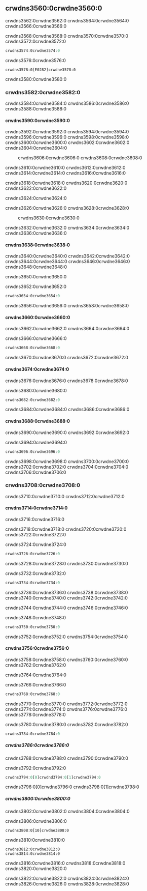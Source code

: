 ## crwdns3560:0crwdne3560:0

crwdns3562:0crwdne3562:0 crwdns3564:0crwdne3564:0 crwdns3566:0crwdne3566:0

crwdns3568:0crwdne3568:0 crwdns3570:0crwdne3570:0 crwdns3572:0crwdne3572:0

```rust
crwdns3574:0crwdne3574:0
```

crwdns3576:0crwdne3576:0

```text
crwdns3578:0[E0282]crwdne3578:0
```

crwdns3580:0crwdne3580:0

### crwdns3582:0crwdne3582:0

crwdns3584:0crwdne3584:0 crwdns3586:0crwdne3586:0 crwdns3588:0crwdne3588:0

#### crwdns3590:0crwdne3590:0

crwdns3592:0crwdne3592:0 crwdns3594:0crwdne3594:0 crwdns3596:0crwdne3596:0 crwdns3598:0crwdne3598:0 crwdns3600:0crwdne3600:0 crwdns3602:0crwdne3602:0 crwdns3604:0crwdne3604:0

<figure>
crwdns3606:0crwdne3606:0  crwdns3608:0crwdne3608:0

</figure>

crwdns3610:0crwdne3610:0 crwdns3612:0crwdne3612:0 crwdns3614:0crwdne3614:0 crwdns3616:0crwdne3616:0

crwdns3618:0crwdne3618:0 crwdns3620:0crwdne3620:0 crwdns3622:0crwdne3622:0

crwdns3624:0crwdne3624:0

crwdns3626:0crwdne3626:0 crwdns3628:0crwdne3628:0

<figure>
crwdns3630:0crwdne3630:0

</figure>

crwdns3632:0crwdne3632:0 crwdns3634:0crwdne3634:0 crwdns3636:0crwdne3636:0

#### crwdns3638:0crwdne3638:0

crwdns3640:0crwdne3640:0 crwdns3642:0crwdne3642:0 crwdns3644:0crwdne3644:0 crwdns3646:0crwdne3646:0 crwdns3648:0crwdne3648:0

crwdns3650:0crwdne3650:0

<span class="filename">crwdns3652:0crwdne3652:0</span>

```rust
crwdns3654:0crwdne3654:0
```

crwdns3656:0crwdne3656:0 crwdns3658:0crwdne3658:0

#### crwdns3660:0crwdne3660:0

crwdns3662:0crwdne3662:0 crwdns3664:0crwdne3664:0

<span class="filename">crwdns3666:0crwdne3666:0</span>

```rust
crwdns3668:0crwdne3668:0
```

crwdns3670:0crwdne3670:0 crwdns3672:0crwdne3672:0

#### crwdns3674:0crwdne3674:0

crwdns3676:0crwdne3676:0 crwdns3678:0crwdne3678:0

<span class="filename">crwdns3680:0crwdne3680:0</span>

```rust
crwdns3682:0crwdne3682:0
```

crwdns3684:0crwdne3684:0 crwdns3686:0crwdne3686:0

#### crwdns3688:0crwdne3688:0

crwdns3690:0crwdne3690:0 crwdns3692:0crwdne3692:0

<span class="filename">crwdns3694:0crwdne3694:0</span>

```rust
crwdns3696:0crwdne3696:0
```
crwdns3698:0crwdne3698:0 crwdns3700:0crwdne3700:0 crwdns3702:0crwdne3702:0 crwdns3704:0crwdne3704:0 crwdns3706:0crwdne3706:0

### crwdns3708:0crwdne3708:0

crwdns3710:0crwdne3710:0 crwdns3712:0crwdne3712:0

#### crwdns3714:0crwdne3714:0

crwdns3716:0crwdne3716:0

crwdns3718:0crwdne3718:0 crwdns3720:0crwdne3720:0 crwdns3722:0crwdne3722:0

<span class="filename">crwdns3724:0crwdne3724:0</span>

```rust
crwdns3726:0crwdne3726:0
```

crwdns3728:0crwdne3728:0 crwdns3730:0crwdne3730:0

<span class="filename">crwdns3732:0crwdne3732:0</span>

```rust
crwdns3734:0crwdne3734:0
```

crwdns3736:0crwdne3736:0 crwdns3738:0crwdne3738:0 crwdns3740:0crwdne3740:0 crwdns3742:0crwdne3742:0

crwdns3744:0crwdne3744:0 crwdns3746:0crwdne3746:0

<span class="filename">crwdns3748:0crwdne3748:0</span>

```rust
crwdns3750:0crwdne3750:0
```

crwdns3752:0crwdne3752:0 crwdns3754:0crwdne3754:0

#### crwdns3756:0crwdne3756:0

crwdns3758:0crwdne3758:0 crwdns3760:0crwdne3760:0 crwdns3762:0crwdne3762:0

crwdns3764:0crwdne3764:0

<span class="filename">crwdns3766:0crwdne3766:0</span>

```rust
crwdns3768:0crwdne3768:0
```

crwdns3770:0crwdne3770:0 crwdns3772:0crwdne3772:0 crwdns3774:0crwdne3774:0 crwdns3776:0crwdne3776:0 crwdns3778:0crwdne3778:0

crwdns3780:0crwdne3780:0 crwdns3782:0crwdne3782:0

```rust
crwdns3784:0crwdne3784:0
```

##### crwdns3786:0crwdne3786:0

crwdns3788:0crwdne3788:0 crwdns3790:0crwdne3790:0

<span class="filename">crwdns3792:0crwdne3792:0</span>

```rust
crwdns3794:0[0]crwdnd3794:0[1]crwdne3794:0
```

crwdns3796:0[0]crwdne3796:0 crwdns3798:0[1]crwdne3798:0

##### crwdns3800:0crwdne3800:0

crwdns3802:0crwdne3802:0 crwdns3804:0crwdne3804:0

<span class="filename">crwdns3806:0crwdne3806:0</span>

```rust,ignore
crwdns3808:0[10]crwdne3808:0
```

crwdns3810:0crwdne3810:0

```text
crwdns3812:0crwdne3812:0
crwdns3814:0crwdne3814:0
```

crwdns3816:0crwdne3816:0 crwdns3818:0crwdne3818:0 crwdns3820:0crwdne3820:0

crwdns3822:0crwdne3822:0 crwdns3824:0crwdne3824:0 crwdns3826:0crwdne3826:0 crwdns3828:0crwdne3828:0
